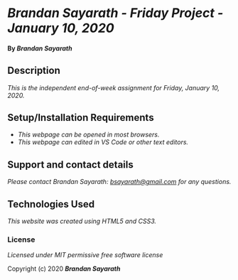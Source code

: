 # _Brandan Sayarath - Friday Project - January 10, 2020_

#### By _**Brandan Sayarath**_

## Description

_This is the independent end-of-week assignment for Friday, January 10, 2020._

## Setup/Installation Requirements

* _This webpage can be opened in most browsers._
* _This webpage can edited in VS Code or other text editors._


## Support and contact details

_Please contact Brandan Sayarath: bsayarath@gmail.com for any questions._

## Technologies Used

_This website was created using HTML5 and CSS3._

### License

*Licensed under MIT permissive free software license*

Copyright (c) 2020 **_Brandan Sayarath_**


